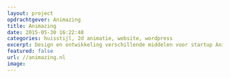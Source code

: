 ```yaml
---
layout: project
opdrachtgever: Animazing
title: Animazing
date: 2015-05-30 16:22:48
categories: huisstijl, 2d animatie, website, wordpress
excerpt: Design en ontwikkeling verschillende middelen voor startup Animazing
featured: false
url: //animazing.nl
image: 
---
```

